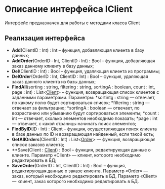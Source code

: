 # Описание интерфейса IClient
Интерфейс предназначен для работы с методами класса Client

## Реализация интерфейса
* **Add**(ClientID : Int) : Int – функция, добавляющая клиента в базу данных;
* **AddOrder**(OrderID : Int, ClientID : Int) : Bool – функция, добавляющая заказ данному клиенту в базу данных; 
* **Del**(ClientID : Int) : Bool – функция, удаляющая клиента из программы;
* **DelOrder**(OrderID : Int, ClientID : Int) : Bool – функция, удаляющая заказ данного клиента из базы данных;
* **FindAll**(sorting : string, filtering : string, sortingA : boolean, count : int, page : int) : List<[Client](https://github.com/saramampco/oop/blob/master/docs/Client.md)> – функция, возвращающая список клиентов с заданными параметрами. Параметры:
    *sortintg : string — отвечает, по какому полю будет сортироваться список;
    *filtering : string — отвечает за фильтрацию;
	*sortingA : boolean — отвечает, по возрастанию или убыванию будут сортироваться элементы;
	*count : int — отвечает, сколько элементов необходимо показать;
	*page : int — отвечает, с какой страницы начинать поиск элементов;
* **FindByID**(ID : Int) : [Client](https://github.com/saramampco/oop/blob/master/docs/Client.md) – функция, осуществляющая поиск клиента в базе данных по ID и возвращающая найденный, если такой есть;
* **GetAllOrders**(ClientID : Int) : List<[Order](https://github.com/saramampco/oop/blob/master/docs/Order.md)> — функция, возвращающая список заказов клиента;
* **Save(Client : [Client](https://github.com/saramampco/oop/blob/master/docs/Client.md)) : Bool – функция, редактирующая данные о клиенте. Параметр «Client» — клиент, которого необходимо редактировать в БД;
* **SaveOrder**(OrderID : Int, ClientID : Int) : Bool – функция, редактирующая данные о заказе клиента. Параметр «Order» — заказ, который необходимо редактировать в БД, Параметр «Client» — клиент, заказ которого необходимо редактировать в БД.
